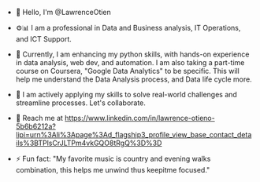 - 👋 Hello, I'm @LawrenceOtien
- ⚙️📊 I am a professional in Data and Business analysis, IT Operations, and ICT Support.
- 🌱 Currently, I am enhancing my python skills, with hands-on experience in data analysis, web dev, and automation. I am also taking a part-time course on Coursera, "Google Data Analytics" to be specific. This will help me understand the Data Analysis process, and Data life cycle more. 
- 🤝 I am actively applying my skills to solve real-world challenges and streamline processes. Let's collaborate.
- 📶 Reach me at https://www.linkedin.com/in/lawrence-otieno-5b6b6212a?lipi=urn%3Ali%3Apage%3Ad_flagship3_profile_view_base_contact_details%3BTPlsCrJLTPm4vkGQO8tRgQ%3D%3D
  
- ⚡ Fun fact: "My favorite music is country and evening walks combination, this helps me unwind thus keepitme focused."

<!---
LawrenceOtieno/LawrenceOtieno is a ✨ special ✨ repository because its `README.md` (this file) appears on your GitHub profile.
You can click the Preview link to take a look at your changes.
--->
